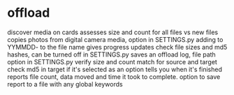 # offload
discover media on cards
assesses size and count for all files vs new files
copies photos from digital camera media, option in SETTINGS.py adding to YYMMDD- to the file name
gives progress updates
check file sizes and md5 hashes, can be turned off in SETTINGS.py
saves an offload log, file path option in SETTINGS.py
verify size and count match for source and target
check md5 in target if it's selected as an option
tells you when it's finished
reports file count, data moved and time it took to complete.
option to save report to a file with any global keywords